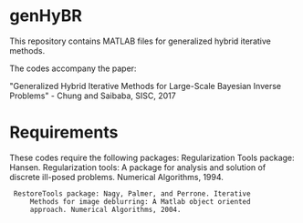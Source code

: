 # genHyBR
This repository contains MATLAB files for generalized hybrid iterative methods.  

The codes accompany the paper: 

"Generalized Hybrid Iterative Methods for Large-Scale Bayesian Inverse Problems" - Chung and Saibaba, SISC, 2017

# Requirements
These codes require the following packages:
     Regularization Tools package: Hansen. Regularization tools: A
         package for analysis and solution of discrete ill-posed 
         problems. Numerical Algorithms, 1994.

     RestoreTools package: Nagy, Palmer, and Perrone. Iterative 
         Methods for image deblurring: A Matlab object oriented 
         approach. Numerical Algorithms, 2004.
